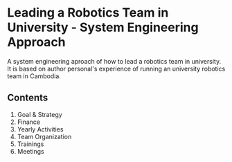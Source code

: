# Leading a Robotics Team in University - System Engineering Approach
A system engineering aproach of how to lead a robotics team in university. 
It is based on author personal's experience of running an university robotics team in Cambodia.


## Contents
1. Goal & Strategy
2. Finance
3. Yearly Activities
4. Team Organization
5. Trainings
6. Meetings
